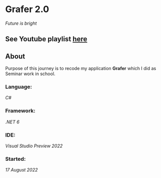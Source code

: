 # Grafer 2.0
*Future is bright*
## See Youtube playlist [here](https://www.youtube.com/watch?v=UVs_WON57Qo&list=PL_b1iHKM1UYvpZyBXo8x5fR9pdw9DSb27)
## About
Purpose of this journey is to recode my application **Grafer** which I did as Seminar work in school.
### Language:
*C#*
### Framework:
*.NET 6*
### IDE: 
*Visual Studio Preview 2022*
### Started:
*17 August 2022*

